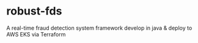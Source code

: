 # robust-fds
A real-time fraud detection system framework
develop in java & deploy to AWS EKS via Terraform
